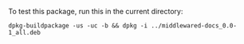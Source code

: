 To test this package, run this in the current directory:

```commandline
dpkg-buildpackage -us -uc -b && dpkg -i ../middlewared-docs_0.0-1_all.deb  
```
